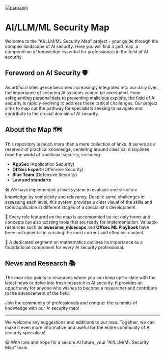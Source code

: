 [![map.png](https://i.postimg.cc/G2QdqnK6/map.png)](https://postimg.cc/sQvkg8tJ)



# AI/LLM/ML Security Map

Welcome to the "AI/LLM/ML Security Map" project - your guide through the complex landscape of AI security. Here you will find a .pdf map, a compendium of knowledge essential for professionals in the field of AI security.

## Foreword on AI Security 🛡️

As artificial intelligence becomes increasingly integrated into our daily lives, the importance of securing AI systems cannot be overstated. From safeguarding personal data to preventing malicious exploits, the field of AI security is rapidly evolving to address these critical challenges. Our project aims to map out the pathway for specialists seeking to navigate and contribute to the crucial domain of AI security.

## About the Map 🗺️

This repository is much more than a mere collection of links. It serves as a reservoir of practical knowledge, centering around classical disciplines from the world of traditional security, including:

- **AppSec** (Application Security)
- **OffSec Expert** (Offensive Security)
- **Blue Team** (Defensive Security)
- **Law and standarts** 

🛠️ We have implemented a level system to evaluate and structure knowledge by complexity and relevancy. Despite some challenges in assessing each level, this system provides a clear visual of the skills and tools applicable at different stages of a specialist's development.

💼 Every role featured on the map is accompanied by not only terms and concepts but also existing tools that are ready for implementation. Valuable resources such as **awesome_mlsecops** and **Offsec ML Playbook** have been instrumental in curating the most current and effective content.

🔢 A dedicated segment on mathematics outlines its importance as a foundational component for every AI security professional.

## News and Research 📚

The map also points to resources where you can keep up-to-date with the latest news or delve into fresh research in AI security. It provides an opportunity for anyone who wishes to become a researcher and contribute to the advancement of the field.

Join the community of professionals and conquer the summits of knowledge with our AI security map!

---

We welcome any suggestions and additions to our map. Together, we can make it even more informative and useful for the entire community of AI security specialists!

😃 With love and hope for a secure AI future, your "AI/LLM/ML Security Map" team.
